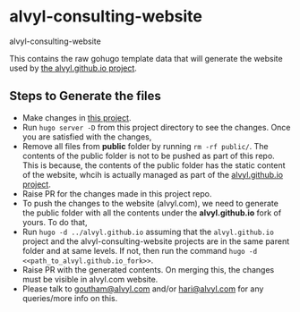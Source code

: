 # alvyl-consulting-website
alvyl-consulting-website

This contains the raw gohugo template data that will generate the website used by [the alvyl.github.io project](https://github.com/alvyl/alvyl.github.io).

## Steps to Generate the files

- Make changes in [this project](https://github.com/alvyl/alvyl-consulting-website).
- Run `hugo server -D` from this project directory to see the changes. Once you are satisfied with the changes,
- Remove all files from **public** folder by running `rm -rf public/`.
The contents of the public folder is not to be pushed as part of this repo. This is because, the contents of the public folder has the static content of the website, whcih is actually managed as part of the [alvyl.github.io project](https://github.com/alvyl/alvyl.github.io). 
- Raise PR for the changes made in this project repo. 
- To push the changes to the website (alvyl.com), we need to generate the public folder with all the contents under the **alvyl.github.io** fork of yours. To do that, 
- Run `hugo -d ../alvyl.github.io` assuming that the `alvyl.github.io` project and the alvyl-consulting-website projects are in the same parent folder and at same levels. 
If not, then run the command `hugo -d <<path_to_alvyl.github.io_fork>>`.
- Raise PR with the generated contents. On merging this, the changes must be visible in alvyl.com website.
- Please talk to goutham@alvyl.com and/or hari@alvyl.com for any queries/more info on this.
